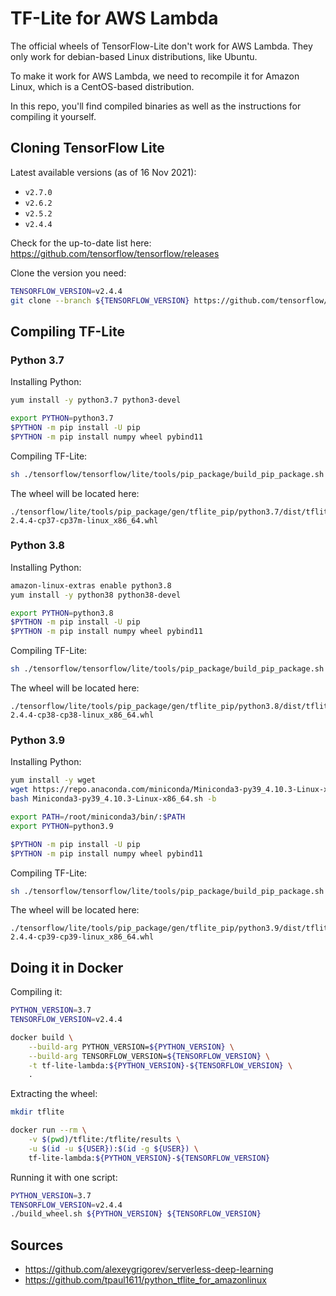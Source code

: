 # TF-Lite for AWS Lambda

The official wheels of TensorFlow-Lite don't work for AWS Lambda.
They only work for debian-based Linux distributions, like Ubuntu. 

To make it work for AWS Lambda, we need to recompile it for Amazon Linux,
which is a CentOS-based distribution.

In this repo, you'll find compiled binaries as well as the instructions 
for compiling it yourself.


## Cloning TensorFlow Lite

Latest available versions (as of 16 Nov 2021): 

* `v2.7.0`
* `v2.6.2`
* `v2.5.2`
* `v2.4.4`

Check for the up-to-date list here: https://github.com/tensorflow/tensorflow/releases

Clone the version you need:

```bash
TENSORFLOW_VERSION=v2.4.4
git clone --branch ${TENSORFLOW_VERSION} https://github.com/tensorflow/tensorflow.git
```

## Compiling TF-Lite

### Python 3.7

Installing Python: 

```bash
yum install -y python3.7 python3-devel

export PYTHON=python3.7
$PYTHON -m pip install -U pip
$PYTHON -m pip install numpy wheel pybind11
```

Compiling TF-Lite:

```bash
sh ./tensorflow/tensorflow/lite/tools/pip_package/build_pip_package.sh
```

The wheel will be located here:

```
./tensorflow/lite/tools/pip_package/gen/tflite_pip/python3.7/dist/tflite_runtime-2.4.4-cp37-cp37m-linux_x86_64.whl
```


### Python 3.8

Installing Python: 

```bash
amazon-linux-extras enable python3.8
yum install -y python38 python38-devel

export PYTHON=python3.8
$PYTHON -m pip install -U pip
$PYTHON -m pip install numpy wheel pybind11
```

Compiling TF-Lite:

```bash
sh ./tensorflow/tensorflow/lite/tools/pip_package/build_pip_package.sh
```

The wheel will be located here:

```
./tensorflow/lite/tools/pip_package/gen/tflite_pip/python3.8/dist/tflite_runtime-2.4.4-cp38-cp38-linux_x86_64.whl
```


### Python 3.9

Installing Python: 

```bash
yum install -y wget
wget https://repo.anaconda.com/miniconda/Miniconda3-py39_4.10.3-Linux-x86_64.sh
bash Miniconda3-py39_4.10.3-Linux-x86_64.sh -b

export PATH=/root/miniconda3/bin/:$PATH
export PYTHON=python3.9

$PYTHON -m pip install -U pip
$PYTHON -m pip install numpy wheel pybind11
```

Compiling TF-Lite:

```bash
sh ./tensorflow/tensorflow/lite/tools/pip_package/build_pip_package.sh
```

The wheel will be located here:

```
./tensorflow/lite/tools/pip_package/gen/tflite_pip/python3.9/dist/tflite_runtime-2.4.4-cp39-cp39-linux_x86_64.whl
```


## Doing it in Docker

Compiling it:

```bash
PYTHON_VERSION=3.7
TENSORFLOW_VERSION=v2.4.4

docker build \
    --build-arg PYTHON_VERSION=${PYTHON_VERSION} \
    --build-arg TENSORFLOW_VERSION=${TENSORFLOW_VERSION} \
    -t tf-lite-lambda:${PYTHON_VERSION}-${TENSORFLOW_VERSION} \
    .
```

Extracting the wheel:

```bash
mkdir tflite

docker run --rm \
    -v $(pwd)/tflite:/tflite/results \
    -u $(id -u ${USER}):$(id -g ${USER}) \
    tf-lite-lambda:${PYTHON_VERSION}-${TENSORFLOW_VERSION}
```

Running it with one script:

```bash
PYTHON_VERSION=3.7
TENSORFLOW_VERSION=v2.4.4
./build_wheel.sh ${PYTHON_VERSION} ${TENSORFLOW_VERSION}
```

## Sources

* https://github.com/alexeygrigorev/serverless-deep-learning
* https://github.com/tpaul1611/python_tflite_for_amazonlinux

